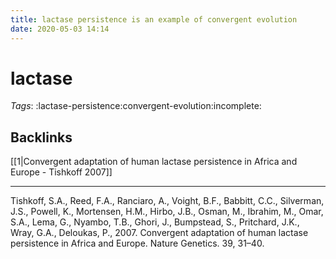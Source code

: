```yaml
---
title: lactase persistence is an example of convergent evolution
date: 2020-05-03 14:14
---
```


# lactase

*Tags*: :lactase-persistence:convergent-evolution:incomplete:

## Backlinks

[[1|Convergent adaptation of human lactase persistence in Africa and Europe - Tishkoff 2007]]

----
Tishkoff, S.A., Reed, F.A., Ranciaro, A., Voight, B.F., Babbitt, C.C., Silverman, J.S., Powell, K., Mortensen, H.M., Hirbo, J.B., Osman, M., Ibrahim, M., Omar, S.A., Lema, G., Nyambo, T.B., Ghori, J., Bumpstead, S., Pritchard, J.K., Wray, G.A., Deloukas, P., 2007. Convergent adaptation of human lactase persistence in Africa and Europe. Nature Genetics. 39, 31–40.
